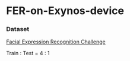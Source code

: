 # FER-on-Exynos-device


### Dataset

[Facial Expression Recognition Challenge](https://www.kaggle.com/c/challenges-in-representation-learning-facial-expression-recognition-challenge/overview)

Train : Test = 4 : 1